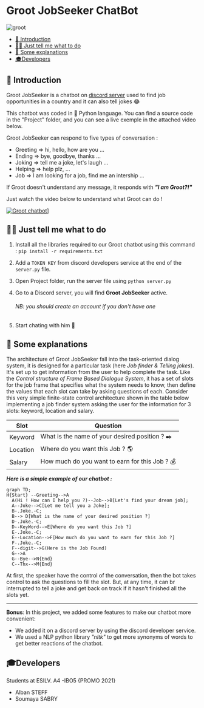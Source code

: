 # Groot JobSeeker ChatBot
 
![groot](https://i.pinimg.com/originals/39/71/56/397156c47ac8ca9b8b4c8c52bca31ce2.jpg=300x)


- [📍 Introduction](#-introduction)
- [👩‍💻 Just tell me what to do](#%E2%80%8D-just-tell-me-what-to-do)
- [📝 Some explanations](#-Some-explanations)
- [🎓Developers](#Developers)


## 📍 Introduction

Groot JobSeeker is a chatbot on [discord server](https://discord.gg/X4X372) used to find job opportunities in a country and it can also tell jokes 😂

This chatbot was coded in 🐍 Python language. You can find a source code in the "Project"  folder, and you can see a live exemple in the attached video below.

Groot JobSeeker can respond to five types of conversation :
* Greeting  ⇒ hi, hello, how are you ...
* Ending ⇒ bye, goodbye, thanks ...
* Joking ⇒  tell me a joke, let's laugh ...
* Helping  ⇒  help plz, ...
* Job ⇒  I am looking for a job, find me an intership ...

If Groot doesn't understand any message, it responds with  ***"I am Groot?!"***

Just watch the video below to understand what Groot can do !

[![Groot chatbot](http://img.youtube.com/vi/UMzExh93Q4k/0.jpg)](https://www.youtube.com/watch?v=UMzExh93Q4k "Groot chatbot")]

## 👩‍💻 Just tell me what to do

1. Install all the libraries required to our Groot chatbot using this command :
				`pip install -r requirements.txt`

2. Add a `TOKEN KEY` from discord developers service at the end of the `server.py` file.

3. Open Project folder, run the server file using `python server.py`

4. Go to a Discord server, you will find **Groot JobSeeker** active.
	######  *NB: you should create an account if you don't have one*

5. Start chating with him 💬



## 📝 Some explanations

The architecture of Groot JobSeeker fall into the task-oriented dialog system, it is designed for a particular task (here *Job finder & Telling jokes*). It's set up to get information from the user to help complete the task.
Like the  *Control structure of Frame Based Dialogue System*, it has a set of slots for the job frame that specifies what the system needs to know, then define the values that each slot can take by asking questions of each.
Consider this very simple finite-state control architecture shown in the table below implementing a job finder system asking the user for the information for 3 slots: keyword, location and salary.

Slot | Question
------------- | ------------- 
Keyword| What is the name of your desired position ? ✒️
Location| Where do you want this Job ? 🌎
Salary | How much do you want to earn for this Job ? 💰


***Here is a simple example of our chatbot :***

```mermaid
graph TD; 
H{Start} --Greeting-->A
  A(Hi ! How can I help you ?)--Job-->B[Let's find your dream job];
  A--Joke-->C[Let me tell you a Joke];
  B-.Joke.-C;
  B--> D[What is the name of your desired position ?]
  D-.Joke.-C;
  D--KeyWord-->E[Where do you want this Job ?]
  E-.Joke.-C;
  E--Location-->F[How much do you want to earn for this Job ?]
  F-.Joke.-C;
  F--digit-->G(Here is the Job Found)
  G-->A
  G--Bye-->N{End}
  C--Thx-->M{End}
```

At first, the speaker have the control of the conversation, then the bot takes control to ask the questions to fill the slot. But, at any time, it can br interrupted to tell a joke and get back on track if it hasn't finished all the slots yet.
***
**Bonus**:
In this project, we added some features to make our chatbot more convenient:
* We added it on a discord server by using the discord developer service.
* We used a NLP python library *"nltk"* to get more synonyms of words to get better reactions of the chatbot.


## 🎓Developers
Students at ESILV. A4 -IBO5 {PROMO 2021}
* Alban STEFF
* Soumaya SABRY
